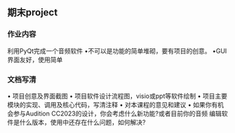 ## 期末project
### 作业内容
利用PyQt完成一个音频软件 •不可以是功能的简单堆砌，要有项目的创意。 •GUI界面友好，使用简单
### 文档写清
• 项目创意及界面截图
• 项目软件设计流程图，visio或ppt等软件绘制
• 项目主要模块的实现、调用及核心代码，写清注释
• 对本课程的意见和建议
• 如果你有机会参与Audition CC2023的设计，你会考虑什么新功能?或者目前你的音频 编辑软件是什么版本，使用中还存在什么问题，如何解决?
